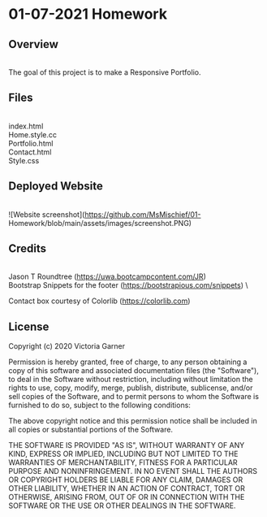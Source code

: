 # 01-07-2021 Homework

  ## Overview
  \
  The goal of this project is to make a Responsive Portfolio. 
  
  
   ## Files
   \
   index.html\
   Home.style.cc\
   Portfolio.html\
   Contact.html\
   Style.css
   
   
   ## Deployed Website
   \
   ![Website screenshot](https://github.com/MsMischief/01-    Homework/blob/main/assets/images/screenshot.PNG)
   
   
   ## Credits
   \
  Jason T Roundtree (https://uwa.bootcampcontent.com/JR) \
  Bootstrap Snippets for the footer (https://bootstrapious.com/snippets) \
  
  Contact box courtesy of Colorlib (https://colorlib.com)


  
  ## License
 
Copyright (c) 2020 Victoria Garner

Permission is hereby granted, free of charge, to any person obtaining a copy
of this software and associated documentation files (the "Software"), to deal
in the Software without restriction, including without limitation the rights
to use, copy, modify, merge, publish, distribute, sublicense, and/or sell
copies of the Software, and to permit persons to whom the Software is
furnished to do so, subject to the following conditions:

The above copyright notice and this permission notice shall be included in all
copies or substantial portions of the Software.

THE SOFTWARE IS PROVIDED "AS IS", WITHOUT WARRANTY OF ANY KIND, EXPRESS OR
IMPLIED, INCLUDING BUT NOT LIMITED TO THE WARRANTIES OF MERCHANTABILITY,
FITNESS FOR A PARTICULAR PURPOSE AND NONINFRINGEMENT. IN NO EVENT SHALL THE
AUTHORS OR COPYRIGHT HOLDERS BE LIABLE FOR ANY CLAIM, DAMAGES OR OTHER
LIABILITY, WHETHER IN AN ACTION OF CONTRACT, TORT OR OTHERWISE, ARISING FROM,
OUT OF OR IN CONNECTION WITH THE SOFTWARE OR THE USE OR OTHER DEALINGS IN THE
SOFTWARE.
  
  
  

